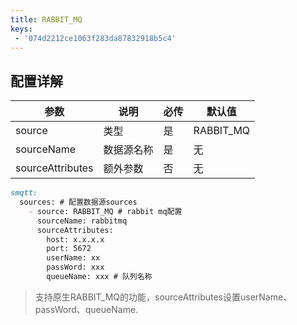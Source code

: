 ```yaml
---
title: RABBIT_MQ
keys:
 - '074d2212ce1063f283da87832918b5c4'
---
```

## 配置详解

|  参数   | 说明  | 必传  |默认值  |
|  ----  | ----  |----  |----  |
| source  | 类型 |是 |RABBIT_MQ  |
| sourceName| 数据源名称 | 是|无  |
| sourceAttributes| 额外参数 | 否|无  |

```markdown
smqtt:
  sources: # 配置数据源sources
    - source: RABBIT_MQ # rabbit mq配置
      sourceName: rabbitmq
      sourceAttributes:
        host: x.x.x.x
        port: 5672
        userName: xx
        passWord: xxx
        queueName: xxx # 队列名称
```

> 支持原生RABBIT_MQ的功能，sourceAttributes设置userName、passWord、queueName.